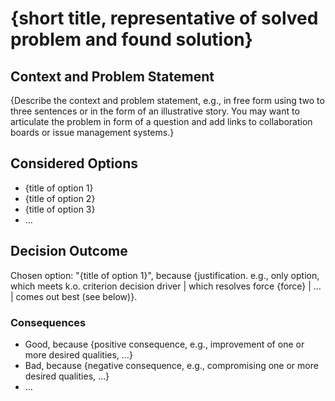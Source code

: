 # {short title, representative of solved problem and found solution}

## Context and Problem Statement

{Describe the context and problem statement, e.g., in free form using two to three sentences or in the form of an
illustrative story. You may want to articulate the problem in form of a question and add links to collaboration boards
or issue management systems.}

## Considered Options

- {title of option 1}
- {title of option 2}
- {title of option 3}
- … <!-- numbers of options can vary -->

## Decision Outcome

Chosen option: "{title of option 1}", because {justification. e.g., only option, which meets k.o. criterion decision
driver | which resolves force {force} | … | comes out best (see below)}.

<!-- This is an optional element. Feel free to remove. -->

### Consequences

- Good, because {positive consequence, e.g., improvement of one or more desired qualities, …}
- Bad, because {negative consequence, e.g., compromising one or more desired qualities, …}
- … <!-- numbers of consequences can vary -->
